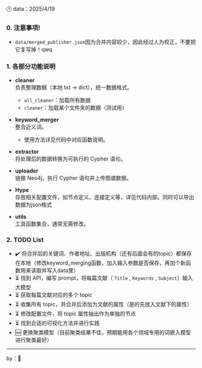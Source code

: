 

🕒 data：2025/4/19  

### 0. 注意事项!
  - `data/merged_publisher.json`因为合并内容较少，因此经过人为校正，不要把它复写掉！qwq


### 1. 各部分功能说明

- **cleaner**  
  负责整理数据（本地 txt -> dict），统一数据格式。  
  - `all_cleaner`：加载所有数据  
  - `cleaner`：加载某个文件夹的数据（测试用）

- **keyword_merger**  
  整合近义词。  
  - 使用方法详见代码中对应函数说明。

- **extractor**  
  将处理后的数据转换为可执行的 Cypher 语句。

- **uploader**  
  链接 Neo4j，执行 Cypher 语句并上传图谱数据。

- **Hype**  
  存放相关配置文件，如节点定义、连接定义等，详见代码内部。同时可以导出数据为json格式

- **utils**  
  工具函数集合，通常无需修改。

### 2. TODO List

- ✔️ 将合并后的关键词、作者地址、出版机构（还有后面会有的topic）都保存在本地（修改keyword_merging函数，加入输入参数是否保存，再加个新函数用来读取并写入data里）
- ⏳ 找到 API，编写 prompt，将每篇文献（ `Title` , `Keywords` , `Subject`）输入大模型
- ⏳ 获取每篇文献对应的多个 topic
- ⏳ 收集所有 topic，并合并后添加为文献的属性（是的先放入文献下的属性）
- ⏳ 修改配置文件，将 topic 属性抽出作为单独的节点
- ⏳ 找到合适的可视化方法并进行实践
- 🆕 更换聚类模型（目前聚类结果不佳，预期能用各个领域专用的词嵌入模型进行聚类最好）

---

 by：🐸
